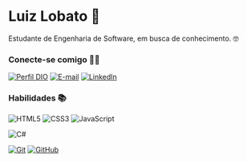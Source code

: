 # Luiz Lobato 👋

Estudante de Engenharia de Software, em busca de conhecimento. 🤓


### Conecte-se comigo 👨‍💻

[![Perfil DIO](https://img.shields.io/badge/-Meu%20Perfil%20na%20DIO-30A3DC?style=for-the-badge)](https://www.dio.me/users/luizlobatojr)
[![E-mail](https://img.shields.io/badge/-Email-000?style=for-the-badge&logo=microsoft-outlook&logoColor=E94D5F)](mailto:luizlobatojr@gmail.com)
[![LinkedIn](https://img.shields.io/badge/-LinkedIn-000?style=for-the-badge&logo=linkedin&logoColor=007EBB)](https://www.linkedin.com/in/luizlobatojr/)

### Habilidades 📚
![HTML5](https://img.shields.io/badge/HTML-000?style=for-the-badge&logo=html5&logoColor=EA642D)
![CSS3](https://img.shields.io/badge/CSS3-000?style=for-the-badge&logo=css3&logoColor=2EA5D6)
![JavaScript](https://img.shields.io/badge/JavaScript-000?style=for-the-badge&logo=javascript&logoColor=EAB925)

![C#](https://img.shields.io/badge/C-000?style=for-the-badge&logo=c&logoColor=9A6FD2)

[![Git](https://img.shields.io/badge/Git-000?style=for-the-badge&logo=git&logoColor=ED4926)](https://git-scm.com/doc)
[![GitHub](https://img.shields.io/badge/GitHub-000?style=for-the-badge&logo=github&logoColor=ffffff)](https://docs.github.com/)

